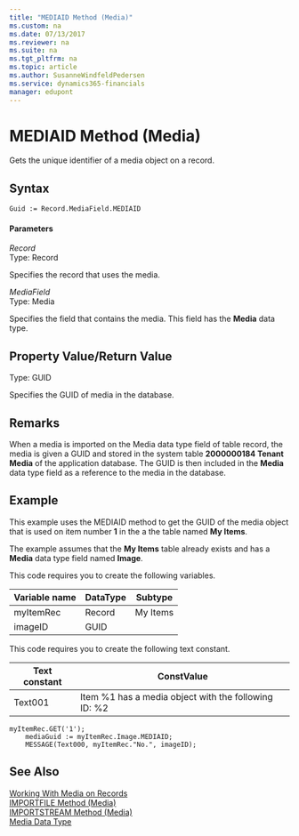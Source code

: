 ```yaml
---
title: "MEDIAID Method (Media)"
ms.custom: na
ms.date: 07/13/2017
ms.reviewer: na
ms.suite: na
ms.tgt_pltfrm: na
ms.topic: article
ms.author: SusanneWindfeldPedersen
ms.service: dynamics365-financials
manager: edupont
---
```


 

# MEDIAID Method (Media)
Gets the unique identifier of a media object on a record.  

## Syntax  

```  
Guid := Record.MediaField.MEDIAID  
```  

#### Parameters  
 *Record*  
 Type: Record  

 Specifies the record that uses the media.  

 *MediaField*  
 Type: Media  

 Specifies the field that contains the media. This field has the **Media** data type.  

## Property Value/Return Value  
 Type: GUID  

 Specifies the GUID of media in the database.  

## Remarks  
 When a media is imported on the Media data type field of table record, the media is given a GUID and stored in the system table **2000000184 Tenant Media** of the application database. The GUID is then included in the **Media** data type field as a reference to the media in the database.  

## Example  
This example uses the MEDIAID method to get the GUID of the media object that is used on item number **1** in the a the table named **My Items**.  

The example assumes that  the **My Items** table already exists and has a **Media** data type field named **Image**.

This code requires you to create the following variables.  

|Variable name|DataType|Subtype|  
|-------------------|--------------|-------------|  
|myItemRec|Record|My Items|  
|imageID|GUID||  

This code requires you to create the following text constant.  

|Text constant|ConstValue|  
|-------------------|---------------|  
|Text001|Item %1 has a media object with the following ID: %2|  

```  
myItemRec.GET('1');  
    mediaGuid := myItemRec.Image.MEDIAID;  
    MESSAGE(Text000, myItemRec."No.", imageID);  
```  

## See Also  
 [Working With Media on Records](../devenv-working-with-media-on-records.md)  
 [IMPORTFILE Method \(Media\)](devenv-IMPORTFILE-Method-Media.md)   
 [IMPORTSTREAM Method \(Media\)](devenv-IMPORTSTREAM-Method-Media.md)   
 [Media Data Type](../datatypes/devenv-Media-Data-Type.md)
